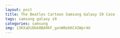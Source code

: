 ```yaml
---
layout: post
title: The Beatles Cartoon Samsung Galaxy S9 Case
tags: samsung galaxy s9
categories: samsung
img: 13KXaDiDbb8BA9kF_gxnW0obKC42Wpr4U
---
```

